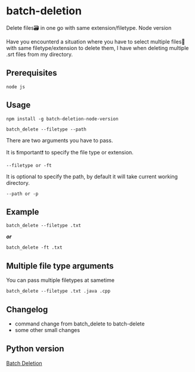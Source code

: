 
# batch-deletion
Delete files🗃 in one go with same extension/filetype. Node version

Have you encounterd a situation where you have to select multiple files📁 with same filetype/extension to delete them, I have
when deleting multiple .srt files from my directory.

## Prerequisites
```
node js
```
## Usage

```
npm install -g batch-deletion-node-version
```
```
batch_delete --filetype --path
```

There are two arguments you have to pass.

It is ❗important❗ to specify the file type or extension.
```
--filetype or -ft
```

It is optional to specify the path, by default it will take current working directory.
```
--path or -p
```
## Example
```
batch_delete --filetype .txt
```
***or***
```
batch_delete -ft .txt
```

## Multiple file type arguments
You can pass multiple filetypes at sametime
```
batch_delete --filetype .txt .java .cpp
```
##  Changelog

- command change from batch_delete to batch-delete
- some other small changes

## Python version
[Batch Deletion](https://github.com/udhaybegyall/Batch_deletion)